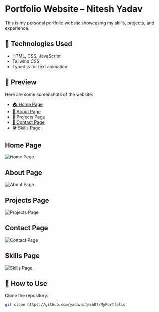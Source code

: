 # Portfolio Website – Nitesh Yadav

This is my personal portfolio website showcasing my skills, projects, and experience.

## 🚀 Technologies Used

- HTML, CSS, JavaScript
- Tailwind CSS
- Typed.js for text animation

## 📸 Preview

Here are some screenshots of the website:

- [🏠 Home Page](#home-page)
- [📖 About Page](#about-page)
- [💼 Projects Page](#projects-page)
- [📩 Contact Page](#contact-page)
- [🛠️ Skills Page](#skills-page)

## Home Page

![Home Page](assets/home-page-screenshot.png)

## About Page

![About Page](assets/about-page-screenshot.png)

## Projects Page

![Projects Page](assets/projects-page-screenshot.png)

## Contact Page

![Contact Page](assets/contact-page-screenshot.png)

## Skills Page

![Skills Page](assets/skills-page-screenshot.png)

## 📂 How to Use

Clone the repository:

```bash
git clone https://github.com/yadavnitesh07/MyPortfolio

